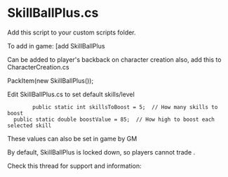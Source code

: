 # SkillBallPlus.cs
Add this script to your custom scripts folder.

To add in game:
[add SkillBallPlus

Can be added to player's backback on character creation also, add this to CharacterCreation.cs

PackItem(new SkillBallPlus());

Edit SkillBallPlus.cs to set default skills/level

			public static int skillsToBoost = 5;  // How many skills to boost
      public static double boostValue = 85;  // How high to boost each selected skill

These values can also be set in game by GM

By default, SkillBallPlus is locked down, so players cannot trade .

Check this thread for support and information:
